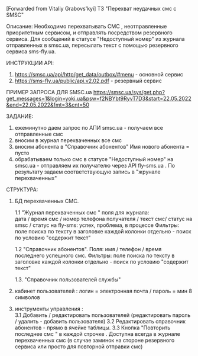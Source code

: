 [Forwarded from Vitaliy Grabovs'kyi]
ТЗ "Перехват неудачных  смс с SMSС"

Описание: 
Необходимо перехватывать СМС , неотправленные приоритетным сервисом, и отправлять посредством резервного сервиса. 
Для сообщений в статусе "Недоступный номер" из журнала отправленных в smsc.ua, пересылать текст с помощью резервного сервиса sms-fly.ua. 
 
ИНСТРУКЦИИ API: 
1) https://smsc.ua/api/http/get_data/outbox/#menu  - основной сервис 
2) https://sms-fly.ua/public/api.v2.02.pdf  - резервный сервис 
 
ПРИМЕР ЗАПРОСА ДЛЯ SMSC.ua 
https://smsc.ua/sys/get.php?get_messages=1&login=yoki.ua&psw=f2NBYbt9RyvT7D3&start=22.05.2022&end=22.05.2022&fmt=3&cnt=50 
 
 
ЗАДАНИЕ: 
 
1. ежеминутно даем запрос по АПИ smsc.ua - получаем все отправленные смс 
2. вносим в журнал перехваченных все смс 
3. вносим абонента в "Справочник абонентов" Имя нового абонента = пусто 
4. обрабатываем только смс в статусе "Недоступный номер" на smsc.ua - отправляем их получателю  через API fly-sms.ua . По результату задаем соответствующую запись в "жрунале перехваченных" 
 
СТРУКТУРА: 
1. БД перехваченных СМС.  
 
    1.1 "Журнал  перехваченных смс " 
         поля для журнала:  
              дата / время смс / номер телефона получателя / текст смс/ статус на smsc / статус на fly-sms: успех, проблема, в процессе 
Фильтры: поле поиска по тексту в заголовке каждой колонки отдельно - поиск по условию "содержит текст" 
 
     1.2 "Справочник абонентов". Поля: имя / телефон / время последнего успешного смс. Фильтры: поле поиска по тексту в заголовке каждой колонки отдельно - поиск по условию "содержит текст" 
 
     1.3. "Справочник пользователей службы" 
       
 
 
 2. кабинет пользователей : логин = электронная почта / пароль = мин 8 символов 
 
 3. инструменты управления :   
      3.1 Добавить / редактировать пользователей (редактировать пароль / удалить - добавить пользователя) 
      3.2 Редактировать справочник абонентов - прямо в ячейке таблицы. 
      3.3 Кнопка "Повторить последнее смс " в каждой строчке . Доступна всегда в журнале перехваченных смс  (в случае заминок на стороне резервного сервиса или просто для повторной отправки смс)